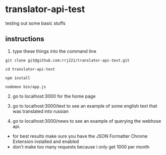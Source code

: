 # translator-api-test
testing out some basic stuffs

## instructions
1. type these things into the command line
  ```
  git clone git@github.com:rrj221/translator-api-test.git

  cd translator-api-test

  npm install

  nodemon bin/app.js
  ```

2. go to localhost:3000 for the home page

3. go to localhost:3000/text to see an example of some english text that was translated into russian

4. go to localhost:3000/news to see an example of querying the webhose api. 
  * for best results make sure you have the JSON Formatter Chrome Extension installed and enabled
  * don't make too many requests because i only get 1000 per month


